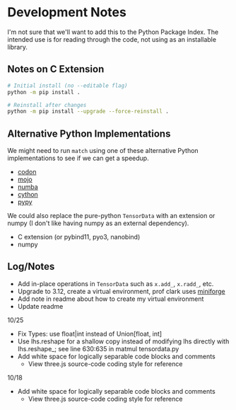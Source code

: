 # Development Notes

I'm not sure that we'll want to add this to the Python Package Index. The intended use is for reading through the code, not using as an installable library.

## Notes on C Extension
~~~bash
# Initial install (no --editable flag)
python -m pip install .

# Reinstall after changes
python -m pip install --upgrade --force-reinstall .
~~~


## Alternative Python Implementations

We might need to run `match` using one of these alternative Python implementations to see if we can get a speedup.

- [codon](https://github.com/exaloop/codon)
- [mojo](https://github.com/modularml/mojo)
- [numba](https://github.com/numba/numba)
- [cython](https://github.com/cython/cython)
- [pypy](https://www.pypy.org/)

We could also replace the pure-python `TensorData` with an extension or numpy (I don't like having numpy as an external dependency).

- C extension (or pybind11, pyo3, nanobind)
- numpy

## Log/Notes

- Add in-place operations in `TensorData` such as `x.add_`, `x.radd_`, etc.
- Upgrade to 3.12, create a virtual environment, prof clark uses [miniforge](https://github.com/conda-forge/miniforge)
- Add note in readme about how to create my virtual environment
- Update readme

10/25

- Fix Types: use float|int instead of Union[float, int]
- Use lhs.reshape for a shallow copy instead of modifying lhs directly with lhs.reshape_; see line 630:635 in matmul tensordata.py
- Add white space for logically separable code blocks and comments
  - View three.js source-code coding style for reference

10/18

- Add white space for logically separable code blocks and comments
  - View three.js source-code coding style for reference
